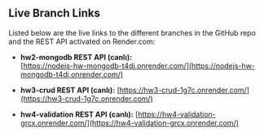 ## Live Branch Links

Listed below are the live links to the different branches in the GitHub repo and the REST API activated on Render.com:

- **hw2-mongodb REST API (canlı):**  
   [https://nodejs-hw-mongodb-t4dj.onrender.com/](https://nodejs-hw-mongodb-t4dj.onrender.com/)

- **hw3-crud REST API (canlı):**
   [https://hw3-crud-1g7c.onrender.com/](https://hw3-crud-1g7c.onrender.com/)

- **hw4-validation REST API (canlı):**
   [https://hw4-validation-grcx.onrender.com/](https://hw4-validation-grcx.onrender.com/)